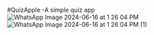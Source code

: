 #QuizApple
-A simple quiz app 
![WhatsApp Image 2024-06-16 at 1 26 04 PM](https://github.com/pragyan1510/Quizapple/assets/141828865/66cf640c-13b7-4c67-b79c-b7b08b2f946e)
![WhatsApp Image 2024-06-16 at 1 26 04 PM (1)](https://github.com/pragyan1510/Quizapple/assets/141828865/ae8b594d-0ee1-4d12-9a67-4b3745cbdcfc)
